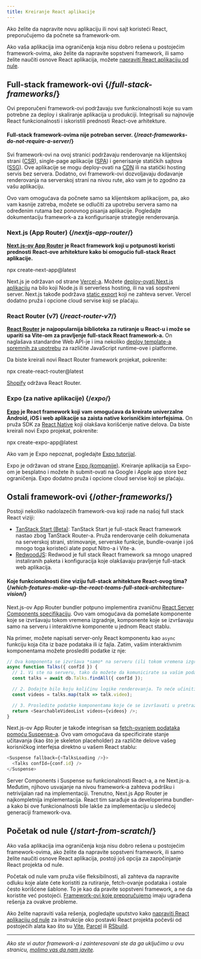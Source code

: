 ```yaml
---
title: Kreiranje React aplikacije
---
```


<Intro>

Ako želite da napravite novu aplikaciju ili novi sajt koristeći React, preporučujemo da počnete sa framework-om.

</Intro>

Ako vaša aplikacija ima ograničenja koja nisu dobro rešena u postojećim framework-ovima, ako želite da napravite sopstveni framework, ili samo želite naučiti osnove React aplikacija, možete [napraviti React aplikaciju od nule](/learn/build-a-react-app-from-scratch).

## Full-stack framework-ovi {/*full-stack-frameworks*/}

Ovi preporučeni framework-ovi podržavaju sve funkcionalnosti koje su vam potrebne za deploy i skaliranje aplikacija u produkciji. Integrisali su najnovije React funkcionalnosti i iskoristili prednosti React-ove arhitekture.

<Note>

#### Full-stack framework-ovima nije potreban server. {/*react-frameworks-do-not-require-a-server*/}

Svi framework-ovi na ovoj stranici podržavaju renderovanje na klijentskoj strani ([CSR](https://developer.mozilla.org/en-US/docs/Glossary/CSR)), single-page aplikacije ([SPA](https://developer.mozilla.org/en-US/docs/Glossary/SPA)) i generisanje statičkih sajtova ([SSG](https://developer.mozilla.org/en-US/docs/Glossary/SSG)). Ove aplikacije se mogu deploy-ovati na [CDN](https://developer.mozilla.org/en-US/docs/Glossary/CDN) ili na statički hosting servis bez servera. Dodatno, ovi framework-ovi dozvoljavaju dodavanje renderovanja na serverskoj strani na nivou rute, ako vam je to zgodno za vašu aplikaciju.

Ovo vam omogućava da počnete samo sa klijentskom aplikacijom, pa, ako vam kasnije zatreba, možete se odlučiti za upotrebu servera samo na određenim rutama bez ponovnog pisanja aplikacije. Pogledajte dokumentaciju framework-a za konfigurisanje strategije renderovanja.

</Note>

### Next.js (App Router) {/*nextjs-app-router*/}

**[Next.js-ov App Router](https://nextjs.org/docs) je React framework koji u potpunosti koristi prednosti React-ove arhitekture kako bi omogućio full-stack React aplikacije.**

<TerminalBlock>
npx create-next-app@latest
</TerminalBlock>

Next.js je održavan od strane [Vercel-a](https://vercel.com/). Možete [deploy-ovati Next.js aplikaciju](https://nextjs.org/docs/app/building-your-application/deploying) na bilo koji Node.js ili serverless hosting, ili na vaš sopstveni server. Next.js takođe podržava [static export](https://nextjs.org/docs/app/building-your-application/deploying/static-exports) koji ne zahteva server. Vercel dodatno pruža i opcione cloud servise koji se plaćaju.

### React Router (v7) {/*react-router-v7*/}

**[React Router](https://reactrouter.com/start/framework/installation) je najpopularnija biblioteka za rutiranje u React-u i može se upariti sa Vite-om za pravljenje full-stack React framework-a.** On naglašava standardne Web API-je i ima nekoliko [deploy template-a spremnih za upotrebu](https://github.com/remix-run/react-router-templates) za različite JavaScript runtime-ove i platforme.

Da biste kreirali novi React Router framework projekat, pokrenite:

<TerminalBlock>
npx create-react-router@latest
</TerminalBlock>

[Shopify](https://www.shopify.com) održava React Router.

### Expo (za native aplikacije) {/*expo*/}

**[Expo](https://expo.dev/) je React framework koji vam omogućava da kreirate univerzalne Android, iOS i web aplikacije sa zaista native korisničkim interfejsima.** On pruža SDK za [React Native](https://reactnative.dev/) koji olakšava korišćenje native delova. Da biste kreirali novi Expo projekat, pokrenite:

<TerminalBlock>
npx create-expo-app@latest
</TerminalBlock>

Ako vam je Expo nepoznat, pogledajte [Expo tutorijal](https://docs.expo.dev/tutorial/introduction/).

Expo je održavan od strane [Expo (kompanije)](https://expo.dev/about). Kreiranje aplikacija sa Expo-om je besplatno i možete ih submit-ovati na Google i Apple app store bez ograničenja. Expo dodatno pruža i opcione cloud servise koji se plaćaju.


## Ostali framework-ovi {/*other-frameworks*/}

Postoji nekoliko nadolazećih framework-ova koji rade na našoj full stack React viziji:

- [TanStack Start (Beta)](https://tanstack.com/): TanStack Start je full-stack React framework nastao zbog TanStack Router-a. Pruža renderovanje celih dokumenata na serverskoj strani, strimovanje, serverske funkcije, bundle-ovanje i još mnogo toga koristeći alate poput Nitro-a i Vite-a.
- [RedwoodJS](https://redwoodjs.com/): Redwood je full stack React framework sa mnogo unapred instaliranih paketa i konfiguracija koje olakšavaju pravljenje full-stack web aplikacija.

<DeepDive>

#### Koje funkcionalnosti čine viziju full-stack arhitekture React-ovog tima? {/*which-features-make-up-the-react-teams-full-stack-architecture-vision*/}

Next.js-ov App Router bundler potpuno implementira zvaničnu [React Server Components specifikaciju](https://github.com/reactjs/rfcs/blob/main/text/0188-server-components.md). Ovo vam omogućava da pomešate komponente koje se izvršavaju tokom vremena izgradnje, komponente koje se izvršavaju samo na serveru i interaktivne komponente u jednom React stablu.

Na primer, možete napisati server-only React komponentu kao `async` funkciju koja čita iz baze podataka ili iz fajla. Zatim, vašim interaktivnim komponentama možete proslediti podatke iz nje:

```js
// Ova komponenta se izvršava *samo* na serveru (ili tokom vremena izgradnje).
async function Talks({ confId }) {
  // 1. Vi ste na serveru, tako da možete da komunicirate sa vašim podacima. API pristupna tačka nije potrebna.
  const talks = await db.Talks.findAll({ confId });

  // 2. Dodajte bilo koju količinu logike renderovanja. To neće učiniti vaš JavaScript bundle većim.
  const videos = talks.map(talk => talk.video);

  // 3. Prosledite podatke komponentama koje će se izvršavati u pretraživaču.
  return <SearchableVideoList videos={videos} />;
}
```

Next.js-ov App Router je takođe integrisan sa [fetch-ovanjem podataka pomoću Suspense-a](/blog/2022/03/29/react-v18#suspense-in-data-frameworks). Ovo vam omogućava da specificirate stanje učitavanja (kao što je skeleton placeholder) za različite delove vašeg korisničkog interfejsa direktno u vašem React stablu:

```js
<Suspense fallback={<TalksLoading />}>
  <Talks confId={conf.id} />
</Suspense>
```

Server Components i Suspense su funkcionalnosti React-a, a ne Next.js-a. Međutim, njihovo usvajanje na nivou framework-a zahteva podršku i netrivijalan rad na implementaciji. Trenutno, Next.js App Router je najkompletnija implementacija. React tim sarađuje sa developerima bundler-a kako bi ove funkcionalnosti bile lakše za implementaciju u sledećoj generaciji framework-ova.

</DeepDive>

## Početak od nule {/*start-from-scratch*/}

Ako vaša aplikacija ima ograničenja koja nisu dobro rešena u postojećim framework-ovima, ako želite da napravite sopstveni framework, ili samo želite naučiti osnove React aplikacija, postoji još opcija za započinjanje React projekta od nule.

Početak od nule vam pruža više fleksibilnosti, ali zahteva da napravite odluku koje alate ćete koristiti za rutiranje, fetch-ovanje podataka i ostale često korišćene šablone. To je kao da pravite sopstveni framework, a ne da koristite već postojeći. [Framework-ovi koje preporučujemo](#full-stack-frameworks) imaju ugrađena rešenja za ovakve probleme.

Ako želite napraviti vaša rešenja, pogledajte uputstvo kako [napraviti React aplikaciju od nule](/learn/build-a-react-app-from-scratch) za instrukcije oko postavki React projekta počevši od postojećih alata kao što su [Vite](https://vite.dev/), [Parcel](https://parceljs.org/) ili [RSbuild](https://rsbuild.dev/).

-----

_Ako ste vi autor framework-a i zainteresovani ste da ga uključimo u ovu stranicu, [molimo vas da nam javite](https://github.com/reactjs/react.dev/issues/new?assignees=&labels=type%3A+framework&projects=&template=3-framework.yml&title=%5BFramework%5D%3A+)._
